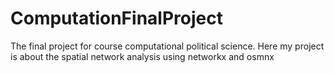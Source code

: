 # ComputationFinalProject
The final project for course computational political science. Here my project is about the spatial network analysis using networkx and osmnx
